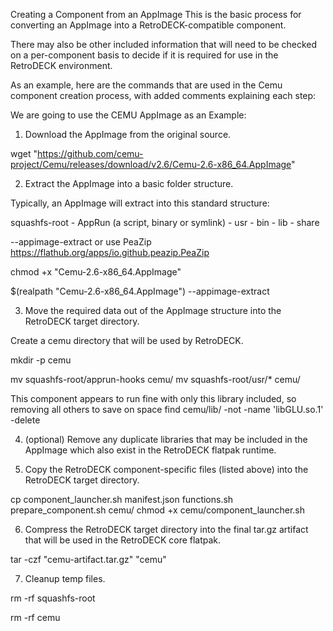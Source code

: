 Creating a Component from an AppImage
This is the basic process for converting an AppImage into a RetroDECK-compatible component.

There may also be other included information that will need to be checked on a per-component basis to decide if it is required for use in the RetroDECK environment.

As an example, here are the commands that are used in the Cemu component creation process, with added comments explaining each step:

We are going to use the CEMU AppImage as an Example:


1) Download the AppImage from the original source.

wget "https://github.com/cemu-project/Cemu/releases/download/v2.6/Cemu-2.6-x86_64.AppImage"

2) Extract the AppImage into a basic folder structure.

Typically, an AppImage will extract into this standard structure:

squashfs-root
    - AppRun (a script, binary or symlink)
    - usr
        - bin
        - lib
        - share

--appimage-extract or use PeaZip https://flathub.org/apps/io.github.peazip.PeaZip 

chmod +x "Cemu-2.6-x86_64.AppImage"

$(realpath "Cemu-2.6-x86_64.AppImage") --appimage-extract


3) Move the required data out of the AppImage structure into the RetroDECK target directory.

Create a cemu directory that will be used by RetroDECK.

mkdir -p cemu

mv squashfs-root/apprun-hooks cemu/
mv squashfs-root/usr/* cemu/

 
This component appears to run fine with only this library included, so removing all others to save on space
find cemu/lib/ -not -name 'libGLU.so.1' -delete

4) (optional) Remove any duplicate libraries that may be included in the AppImage which also exist in the RetroDECK flatpak runtime.

5) Copy the RetroDECK component-specific files (listed above) into the RetroDECK target directory.

cp component_launcher.sh manifest.json functions.sh prepare_component.sh cemu/
chmod +x cemu/component_launcher.sh


6) Compress the RetroDECK target directory into the final tar.gz artifact that will be used in the RetroDECK core flatpak.

tar -czf "cemu-artifact.tar.gz" "cemu"

7) Cleanup temp files.

rm -rf squashfs-root

rm -rf cemu

